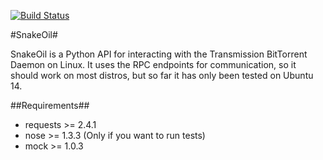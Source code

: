 [![Build Status](https://travis-ci.org/bobbidigital/snakeoil.svg?branch=master)](https://travis-ci.org/bobbidigital/snakeoil)

#SnakeOil#

SnakeOil is a Python API for interacting with the Transmission BitTorrent Daemon on Linux. It uses the RPC endpoints for communication, so it should work on most distros, but so far it has only been tested on Ubuntu 14.

##Requirements##

 * requests >= 2.4.1
 * nose >= 1.3.3 (Only if you want to run tests)
 * mock >= 1.0.3

